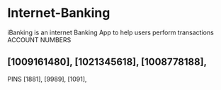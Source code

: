# Internet-Banking
iBanking is an internet Banking App to help users perform transactions
ACCOUNT NUMBERS

[1009161480],
[1021345618],
[1008778188],
------------------------------------
PINS
[1881],
[9989], 
[1091],

